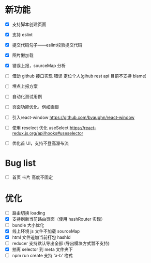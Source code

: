 # 新功能

- [x] 支持脚本创建页面
- [x] 支持 eslint
- [x] 提交代码勾子——eslint校验提交代码
- [x] 图片懒加载
- [x] 错误上报，sourceMap 分析
- [ ] 借助 github 接口实现 错误 定位个人(gihub rest api 目前不支持 blame)
- [ ] 埋点上报方案
- [ ] 自动化测试用例
- [ ] 页面功能优化，例如画廊
- [ ] 引入react-window https://github.com/bvaughn/react-window
- [ ] 使用 reselect 优化 useSelect https://react-redux.js.org/api/hooks#useselector
- [ ] 优化首 UI，支持不登高瀑布流



# Bug list
- [ ] 首页 卡片 高度不固定


# 优化
- [ ] 路由切换 loading
- [x] 支持刷新当前路由页面（使用 hashRouter 实现）
- [ ] bundle 大小优化
- [x] 线上环境 js 文件不加载 sourceMap
- [x] html 文件追加当前打包 hashId
- [ ] reducer 支持默认导出全部 (导出模块方式暂不支持)
- [x] 抽离 selector 到 meta 文件夹下
- [ ] npm run create 支持 'a-b' 格式